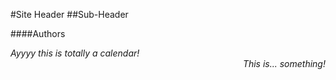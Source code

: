 #Site Header
##Sub-Header

####Authors

<div>
  <div align="left" class="calendar">
    <em>Ayyyy this is totally a calendar!</em>
    <div align="right" class="something">
      <em>This is... something!</em>
    </div>
  </div>
</div>
